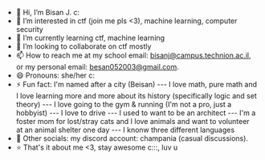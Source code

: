 - 👋 Hi, I’m Bisan J. c: 
- 👀 I’m interested in ctf (join me pls <3), machine learning, computer security 
- 🌱 I’m currently learning ctf, machine learning
- 💞️ I’m looking to collaborate on ctf mostly 
- 📫 How to reach me at my school email: bisanj@campus.technion.ac.il, or my personal email: besan052003@gmail.com.
- 😄 Pronouns: she/her c:
- ⚡ Fun fact: I'm named after a city (Beisan) --- I love math, pure math and I love learning more and more about its history (specifically logic and set theory) --- I love going to the gym & running (I'm not a pro, just a hobbyist) --- I love to drive --- I used to want to be an architect --- I'm a foster mom for lost/stray cats and I love animals and want to volunteer at an animal shelter one day  --- I knonw three different languages
- 👾  Other socials: my discord account: champania (casual discussions). 
- ⭐ That's it about me <3, stay awesome c:::, luv u
<!---
beisanj/beisanj is a ✨ special ✨ repository because its `README.md` (this file) appears on your GitHub profile.
You can click the Preview link to take a look at your changes.
--->
